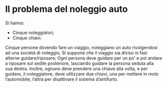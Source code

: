 # Il problema del noleggio auto

Si hanno:
- Cinque noleggiatori;
- Cinque chiavi.

Cinque persone dovendo fare un viaggio, noleggiano un auto rivolgendosi ad una società di noleggio;
Si suppone che il viaggio sia diviso in fasi alterne guidare/riposare;
Ogni persona deve guidare per un po' e poi andare a riposare sul sedile posteriore, lasciando guidare la persona seduta alla sua destra.
Inoltre, ognuno deve prendere una chiave alla volta, e per guidare, il noleggiatore, deve utilizzare due chiavi, una per mettere in moto l’automobile, l’altra per disattivare il sistema d’antifurto.
